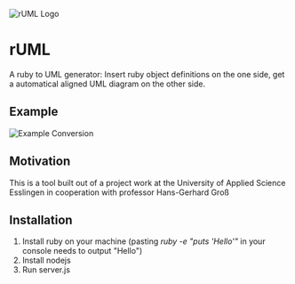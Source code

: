 ![rUML Logo](https://github.com/niklasfink/rUML/blob/clientside-graph-generation/rUML.png)
# rUML
A ruby to UML generator: Insert ruby object definitions on the one side, get a automatical aligned UML diagram on the other side.

## Example
![Example Conversion](https://github.com/niklasfink/rUML/blob/clientside-graph-generation/example%20conversion.png)

## Motivation
This is a tool built out of a project work at the University of Applied Science Esslingen in cooperation with professor Hans-Gerhard Groß

## Installation
1. Install ruby on your machine (pasting _ruby -e "puts 'Hello'"_ in your console needs to output "Hello")
2. Install nodejs
3. Run server.js
